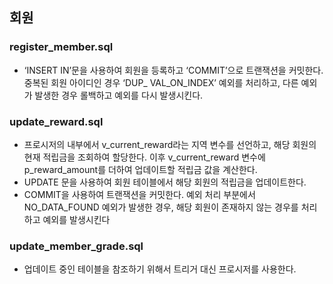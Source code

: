 ## 회원
### register_member.sql
- ‘INSERT IN’문을 사용하여 회원을 등록하고 ‘COMMIT’으로 트랜잭션을 커밋한다. 중복된 회원 아이디인 경우 ‘DUP_ VAL_ON_INDEX’ 예외를 처리하고, 다른 예외가 발생한 경우 롤백하고 예외를 다시 발생시킨다.

### update_reward.sql
- 프로시저의 내부에서 v_current_reward라는 지역 변수를 선언하고, 해당 회원의 현재 적립금을 조회하여 할당한다. 이후 v_current_reward 변수에 p_reward_amount를 더하여 업데이트할 적립금 값을 계산한다.
- UPDATE 문을 사용하여 회원 테이블에서 해당 회원의 적립금을 업데이트한다.
- COMMIT을 사용하여 트랜잭션을 커밋한다. 예외 처리 부분에서 NO_DATA_FOUND 예외가 발생한 경우, 해당 회원이 존재하지 않는 경우를 처리하고 예외를 발생시킨다

### update_member_grade.sql
- 업데이트 중인 테이블을 참조하기 위해서 트리거 대신 프로시저를 사용한다.
